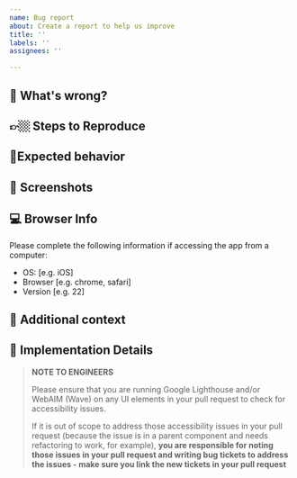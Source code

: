```yaml
---
name: Bug report
about: Create a report to help us improve
title: ''
labels: ''
assignees: ''

---
```


## 🤬 What's wrong?
<!-- A clear and concise description of what the bug is. -->

## 👉🏼 Steps to Reproduce

<!-- Steps to reproduce the behavior:
1. Go to '...'
2. Click on '....'
3. Scroll down to '....'
4. See error -->

## 🧥Expected behavior
<!-- A clear and concise description of what you expected to happen. -->

## 📸 Screenshots
<!-- If applicable, add screenshots to help explain your problem. -->

## 💻 Browser Info

Please complete the following information if accessing the app from a computer:

- OS: [e.g. iOS]
- Browser [e.g. chrome, safari]
- Version [e.g. 22]

## 🍣 Additional context
<!-- Add any other context about the problem here. -->

## 🏓 Implementation Details

> **NOTE TO ENGINEERS**
> 
> Please ensure that you are running Google Lighthouse and/or WebAIM (Wave) on any UI elements in your pull request to check for accessibility issues.
> 
> If it is out of scope to address those accessibility issues in your pull request (because the issue is in a parent component and needs refactoring to work, for example), **you are responsible for noting those issues in your pull request and writing bug tickets to address the issues - make sure you link the new tickets in your pull request**